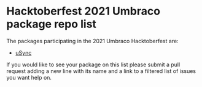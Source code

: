 # Hacktoberfest 2021 Umbraco package repo list

The packages participating in the 2021 Umbraco Hacktoberfest are:

- [uSync](https://github.com/KevinJump/uSync/issues?q=is%3Aissue+is%3Aopen+label%3A%22help+wanted%22)


If you would like to see your package on this list please submit a pull request adding a new line with its name and a link to a filtered list of issues you want help on. 

